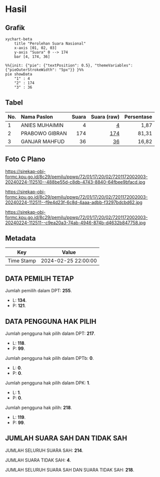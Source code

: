 # Hasil

## Grafik

```mermaid
xychart-beta
    title "Perolehan Suara Nasional"
    x-axis [01, 02, 03]
    y-axis "Suara" 0 --> 174
    bar [4, 174, 36]
```

```mermaid
%%{init: {"pie": {"textPosition": 0.5}, "themeVariables": {"pieOuterStrokeWidth": "5px"}} }%%
pie showData
    "1" : 4
    "2" : 174
    "3" : 36
```

## Tabel

| No. | Nama Paslon    | Suara | Suara (raw) | Persentase |
|:--- |:-------------- | -----:| -----------:| ----------:|
| 1   | ANIES MUHAIMIN | 4     | [4][p-1]    | 1,87       |
| 2   | PRABOWO GIBRAN | 174   | [174][p-2]  | 81,31      |
| 3   | GANJAR MAHFUD  | 36    | [36][p-3]   | 16,82      |


[p-1]: https://github.com/gigit-pemilu/pemilu-2024/blob/main/pilpres/hitung-suara/sub/72-sulawesi-tengah/sub/01-banggai/sub/17-simpang-raya/sub/2002-rantau-jaya/sub/003-tps/sub/paslon-1.txt
[p-2]: https://github.com/gigit-pemilu/pemilu-2024/blob/main/pilpres/hitung-suara/sub/72-sulawesi-tengah/sub/01-banggai/sub/17-simpang-raya/sub/2002-rantau-jaya/sub/003-tps/sub/paslon-2.txt
[p-3]: https://github.com/gigit-pemilu/pemilu-2024/blob/main/pilpres/hitung-suara/sub/72-sulawesi-tengah/sub/01-banggai/sub/17-simpang-raya/sub/2002-rantau-jaya/sub/003-tps/sub/paslon-3.txt

## Foto C Plano

https://sirekap-obj-formc.kpu.go.id/8c29/pemilu/ppwp/72/01/17/20/02/7201172002003-20240224-112510--488be55d-c8db-4743-8840-64fbee9bfacd.jpg

https://sirekap-obj-formc.kpu.go.id/8c29/pemilu/ppwp/72/01/17/20/02/7201172002003-20240224-112511--f9e4d23f-6c8d-4aaa-adbb-f3297bdcbd62.jpg

https://sirekap-obj-formc.kpu.go.id/8c29/pemilu/ppwp/72/01/17/20/02/7201172002003-20240224-112511--c9ea20a3-74ab-4946-874b-d4632b847758.jpg


## Metadata

| Key        | Value               |
| ---------- | ------------------- |
| Time Stamp | 2024-02-25 22:00:00 |


## DATA PEMILIH TETAP

Jumlah pemilih dalam DPT: **255**.
 * L: **134**.
 * P: **121**.

## DATA PENGGUNA HAK PILIH

Jumlah pengguna hak pilih dalam DPT: **217**.
 * L: **118**.
 * P: **99**.

Jumlah pengguna hak pilih dalam DPTb: **0**.
 * L: **0**.
 * P: **0**.

Jumlah pengguna hak pilih dalam DPK: **1**.
 * L: **1**.
 * P: **0**.

Jumlah pengguna hak pilih: **218**.
 * L: **119**.
 * P: **99**.

## JUMLAH SUARA SAH DAN TIDAK SAH

JUMLAH SELURUH SUARA SAH: **214**.

JUMLAH SUARA TIDAK SAH: **4**.

JUMLAH SELURUH SUARA SAH DAN SUARA TIDAK SAH: **218**.


